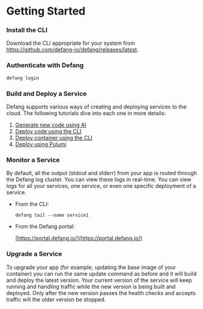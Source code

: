 # Getting Started


### **Install the CLI**

Download the CLI appropriate for your system from https://github.com/defang-io/defang/releases/latest.

### **Authenticate with Defang**

```bash
defang login
```

### Build and Deploy a Service

Defang supports various ways of creating and deploying services to the cloud. The following tutorials dive into each one in more details:

1. [Generate new code using AI](./03-Tutorials/01-Generate%20new%20code%20using%20AI.mdx)
2. [Deploy code using the CLI](./03-Tutorials/02-Deploy%20code%20using%20the%20CLI.mdx)
3. [Deploy container using the CLI](./03-Tutorials/03-Deploy%20container%20using%20the%20CLI.mdx)
4. [Deploy using Pulumi](./03-Tutorials/04-Deploy%20using%20Pulumi.mdx)


### **Monitor a Service**

By default, all the output (stdout and stderr) from your app is routed through the Defang log cluster. You can view these logs in real-time. You can view logs for all your services, one service, or even one specific deployment of a service.

- From the CLI:
    
    ```tsx
    defang tail --name service1
    ```
    
- From the Defang portal:
    
    [https://portal.defang.io/](https://portal.defang.io/) 
    

### **Upgrade a Service**

To upgrade your app (for example, updating the base image of your container) you can run the same update command as before and it will build and deploy the latest version. Your current version of the service will keep running and handling traffic while the new version is being built and deployed. Only after the new version passes the health checks and accepts traffic will the older version be stopped.

